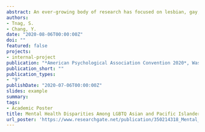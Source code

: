 ```yaml
---
abstract: An ever-growing body of research has focused on lesbian, gay, bisexual, and transgender youth. While disparities in mental health outcomes among sexual minority groups are well documented (Su et al., 2016; Institute of Medicine, 2011), there’s relatively less empirical research on disparities in mental health among LGBTQ youth from racial/ethnic minorities. According to minority stress theory (Meyer, 2003), health disparities among minority groups arise from the excess stressors in the lives of minorities such as discrimination, prejudice, and stigma. It is thus evident from this theory that the intersectionality of race, ethnicity, age, and sexual orientation likely places LGBTQ people of color at a heightened risk for negative mental health outcomes. Numerous studies suggest that LGBTQ young individuals report significantly higher risk for alcohol misuse (Mohapatra et al., 2010; Hatzenbuehler et, al., 2008) than non-LGBTQ counterparts. The motivational model of alcohol use posits that emotion dysregulation is one of the primary motives for misusing alcohol (Cooper, Frone, Russell, & Mudar, 1995; Berking et al., 2001). Additionally, as common coping strategies for stress, experiential avoidance was found to be positively associated with alcohol use disorders (Levin et al., 2012), while perceived social support is negatively associated with problematic alcohol use (Groh et al., 2007; Menagi et al., 2008). In this study, we examined mental health disparities among LGBTQ Asian and Pacific Islander youth on emotion dysregulation, experiential avoidance, perceived social support, and alcohol use.  This study used existing data from a large cross-sectional survey study in which a total of 579 college students were recruited from different sources including local LGBTQ NGOs, queer student organizations, and the Psychology Research Pool at the University of Washington and in Seattle metropolitan area. Students self-reported on demographics, sexual orientation, the Difficulties in Emotion Regulation Scale – Short Form (Kaufman et al., 2015), the Acceptance and Action Questionnaire – II (Bond et al., 2001), Multidimensional Scale of Perceived Social Support (Zimet et al., 1988), the Alcohol Use Disorder Identification Test (Johnson et al., 2013). Independent T-tests were employed to determine whether LGBTQ college students presented a higher level of emotion dysregulation, experiential avoidance, perceived social support, and alcohol use compared to non-LGBTQ students. College students who self-identified as both Asian and Pacific Islander and LGBTQ (API-LGBTQ) were found to score significantly lower than their counterpart peers, indicating a significantly higher levels of emotion dysregulation (t(387) = 2.843, p = .004), less family support (t(387) = 2.843, p = .002), higher levels of experiential avoidance (t(387) = 2.843, p = .021) compared to non-LGBTQ students among API individuals. Both LGBTQ and non-LGBTQ showed similar outcome in alcohol use. Racial/ethnic, gender, and sexual minorities often suffer from poor mental health outcomes. Our findings indicate that API-LGBTQ youth were more likely to report less support from family or peers, and perhaps because of that, reported worse internal emotional experiences including emotional regulation and experiential avoidance.
authors:
- Tnag, S.
- Chang, Y.
date: "2020-08-06T00:00:00Z"
doi: ""
featured: false
projects:
- internal-project
publication: "*American Psychological Association Convention 2020*, Washington, DC"
publication_short: ""
publication_types:
- "9"
publishDate: "2020-07-06T00:00:00Z"
slides: example
summary:
tags:
- Academic Poster
title: Mental Health Disparities Among LGBTQ Asian and Pacific Islander Youth - A Cross-Sectional Analysis
url_poster: 'https://www.researchgate.net/publication/350214318_Mental_health_disparities_among_LGBTQ_Asian_and_Pacific_islander_youth_A_cross_sectional_analysis?_sg=4Hkvkus-Fu1Kb4ZhTEwgKnio71vRoO0VIKSZQWtXuEoGPkLiBZkrw4B7iWNQvC_-YbdyPau6pJLYsk-KN5088cENEHB-fEhxKCgzFtUo.1uRXC0jEjeSURKQphs_yPmA_ObuNJ5EkI_gtefYv0YSTOG7kfbzLglmHWaVm7iwQDvqTqGiTe0zfpkfh_nj2Cg'
---
```


